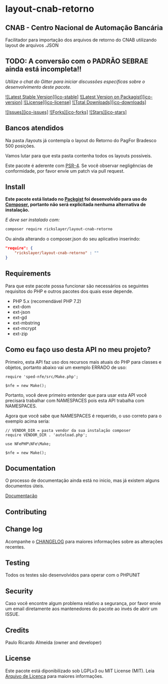 # layout-cnab-retorno 
## CNAB - Centro Nacional de Automação Bancária
Facilitador para importação dos arquivos de retorno do CNAB utilizando layout de arquivos .JSON

## TODO: A conversão com o PADRÃO SEBRAE ainda está incompleta!!

*Utilize o chat do Gitter para iniciar discussões específicas sobre o desenvolvimento deste pacote.*


[![Latest Stable Version][ico-stable]][link-packagist]
[![Latest Version on Packagist][ico-version]][link-packagist]
[![License][ico-license]][link-packagist]
[![Total Downloads][ico-downloads]][link-downloads]

[![Issues][ico-issues]][link-issues]
[![Forks][ico-forks]][link-forks]
[![Stars][ico-stars]][link-stars]

## Bancos atendidos

Na pasta /layouts já contempla o layout do Retorno do PagFor Bradesco 500 posições.

Vamos lutar para que esta pasta contenha todos os layouts possíveis.

Este pacote é aderente com [PSR-4]. Se você observar negligências de conformidade, por favor envie um patch via pull request.

[PSR-4]: https://github.com/php-fig/fig-standards/blob/master/accepted/PSR-4-autoloader.md

## Install

**Este pacote está listado no [Packgist](https://packagist.org/) foi desenvolvido para uso do [Composer](https://getcomposer.org/), portanto não será explicitada nenhuma alternativa de instalação.**

*E deve ser instalado com:*
```bash
composer require rickslayer/layout-cnab-retorno
```
Ou ainda alterando o composer.json do seu aplicativo inserindo:
```json
"require": {
    "rickslayer/layout-cnab-retorno" : ""
}
```

## Requirements

Para que este pacote possa funcionar são necessários os seguintes requisitos do PHP e outros pacotes dos quais esse depende.

- PHP 5.x (recomendável PHP 7.2) 
- ext-dom
- ext-json
- ext-gd
- ext-mbstring
- ext-mcrypt
- ext-zip


## Como eu faço uso desta API no meu projeto?

Primeiro, esta API faz uso dos recursos mais atuais do PHP para classes e objetos, portanto abaixo vai um exemplo ERRADO de uso:
```
require 'sped-nfe/src/Make.php';

$nfe = new Make();
```
Portanto, você deve primeiro entender que para usar esta API você precisará trabalhar com NAMESPACES pois esta API trabalha com NAMESPACES.

Agora que você sabe que NAMESPACES é requerido, o uso correto para o exemplo acima seria:
```
// VENDOR_DIR = pasta vendor da sua instalação composer
require VENDOR_DIR . 'autoload.php';

use NFePHP\NFe\Make;

$nfe = new Make();
```


## Documentation

O processo de documentação ainda está no inicio, mas já existem alguns documentos úteis.

[Documentação](docs/Funcionalidades.md)

## Contributing


## Change log

Acompanhe o [CHANGELOG](CHANGELOG.md) para maiores informações sobre as alterações recentes.

## Testing

Todos os testes são desenvolvidos para operar com o PHPUNIT

## Security

Caso você encontre algum problema relativo a segurança, por favor envie um email diretamente aos mantenedores do pacote ao invés de abrir um ISSUE.

## Credits

Paulo Ricardo Almeida (owner and developer)

## License

Este pacote está diponibilizado sob LGPLv3 ou MIT License (MIT). Leia  [Arquivo de Licença](LICENSE.md) para maiores informações.

[link-packagist]: https://packagist.org/packages/rickslayer/layout-cnab-retorno
[link-travis]: https://travis-ci.org/nfephp-org/sped-nfe
[link-scrutinizer]: https://scrutinizer-ci.com/g/nfephp-org/sped-nfe/code-structure
[link-code-quality]: https://scrutinizer-ci.com/g/nfephp-org/sped-nfe
[link-downloads]: https://packagist.org/packages/rickslayer/layout-cnab-retorno
[link-author]: https://github.com/rickslayer
[link-issues]: https://github.com/rickslayer/layout-cnab-retorno/issues
[link-forks]: https://github.com/rickslayer/layout-cnab-retorno/network
[link-stars]: https://github.com/rickslayer/layout-cnab-retorno/stargazers
